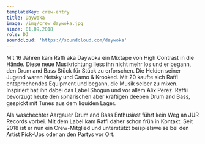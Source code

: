 ```yaml
---
templateKey: crew-entry
title: Daywoka
image: /img/crew_daywoka.jpg
since: 01.09.2018
role: DJ
soundcloud: 'https://soundcloud.com/daywoka'
---
```

Mit 16 Jahren kam Raffi aka Daywoka ein Mixtape von High Contrast in die Hände. Diese neue Musikrichtung liess ihn nicht mehr los und er begann, den Drum and Bass Stück für Stück zu erforschen. Die Helden seiner Jugend waren Netsky und Camo & Krooked. Mit 20 kaufte sich Raffi entsprechendes Equipment und begann, die Musik selber zu mixen. Inspiriert hat ihn dabei das Label Shogun und vor allem Alix Perez. Raffii bevorzugt heute den sphärischen aber kräftigen deepen Drum and Bass, gespickt mit Tunes aus dem liquiden Lager. 

Als waschechter Aargauer Drum and Bass Enthusiast führt kein Weg an JUR Records vorbei. Mit dem Label kam Raffi daher schon früh in Kontakt. Seit 2018 ist er nun ein Crew-Mitglied und unterstützt beispielsweise bei den Artist Pick-Ups oder an den Partys vor Ort.
